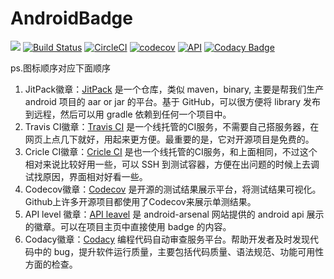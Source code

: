 # AndroidBadge  
[![](https://jitpack.io/v/ZhySir/AndroidBadge.svg)](https://jitpack.io/#ZhySir/AndroidBadge) [![Build Status](https://travis-ci.org/ZhySir/AndroidBadge.svg?branch=master)](https://travis-ci.org/ZhySir/AndroidBadge) [![CircleCI](https://circleci.com/gh/ZhySir/AndroidBadge/tree/master.svg?style=svg)](https://circleci.com/gh/ZhySir/AndroidBadge/tree/master) [![codecov](https://codecov.io/gh/ZhySir/AndroidBadge/branch/master/graph/badge.svg)](https://codecov.io/gh/ZhySir/AndroidBadge) [![API](https://img.shields.io/badge/API-14%2B-blue.svg?style=flat)](https://android-arsenal.com/api?level=14) [![Codacy Badge](https://api.codacy.com/project/badge/Grade/b2ba0c31093a400089e3a3bd8834217b)](https://www.codacy.com/app/ZhySir/AndroidBadge?utm_source=github.com&amp;utm_medium=referral&amp;utm_content=ZhySir/AndroidBadge&amp;utm_campaign=Badge_Grade)  

ps.图标顺序对应下面顺序  
1. JitPack徽章：[JitPack](https://jitpack.io/#ZhySir/AndroidBadge "JitPack") 是一个仓库，类似 maven，binary, 主要是帮我们生产 android 项目的 aar or jar 的平台。基于 GitHub，可以很方便将 library 发布到远程，然后可以用 gradle 依赖到任何一个项目中。  
2. Travis CI徽章：[Travis CI](https://travis-ci.org/ZhySir/AndroidBadge "Travis CI") 是一个线托管的CI服务，不需要自己搭服务器，在网页上点几下就好，用起来更方便。最重要的是，它对开源项目是免费的。  
3. Cricle CI徽章：[Cricle CI](https://circleci.com/gh/ZhySir/AndroidBadge/tree/master "Cricle CI") 是也一个线托管的CI服务，和上面相同，不过这个相对来说比较好用一些，可以 SSH 到测试容器，方便在出问题的时候上去调试找原因，界面相对好看一些。  
4. Codecov徽章：[Codecov](https://codecov.io/gh/ZhySir/AndroidBadge "Codecov") 是开源的测试结果展示平台，将测试结果可视化。Github上许多开源项目都使用了Codecov来展示单测结果。  
5. API level 徽章：[API leavel](https://android-arsenal.com/api?level=14 "API level") 是 android-arsenal 网站提供的 android api 展示的徽章。可以在项目主页中直接使用 badge 的内容。  
6. Codacy徽章：[Codacy](https://www.codacy.com/app/ZhySir/AndroidBadge?utm_source=github.com&amp;utm_medium=referral&amp;utm_content=ZhySir/AndroidBadge&amp;utm_campaign=Badge_Grade) 编程代码自动审查服务平台。帮助开发者及时发现代码中的 bug，提升软件运行质量，主要包括代码质量、语法规范、功能可用性方面的检查。
